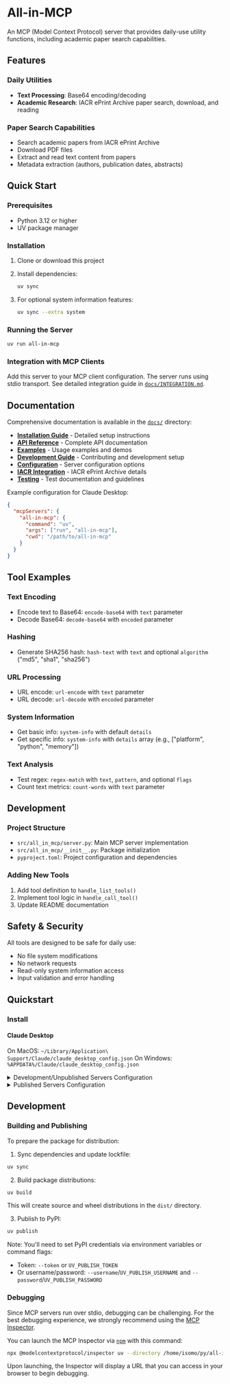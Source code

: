 # All-in-MCP

An MCP (Model Context Protocol) server that provides daily-use utility functions, including academic paper search capabilities.

## Features

### Daily Utilities

- **Text Processing**: Base64 encoding/decoding
- **Academic Research**: IACR ePrint Archive paper search, download, and reading

### Paper Search Capabilities

- Search academic papers from IACR ePrint Archive
- Download PDF files
- Extract and read text content from papers
- Metadata extraction (authors, publication dates, abstracts)

## Quick Start

### Prerequisites

- Python 3.12 or higher
- UV package manager

### Installation

1. Clone or download this project
2. Install dependencies:

   ```bash
   uv sync
   ```

3. For optional system information features:
   ```bash
   uv sync --extra system
   ```

### Running the Server

```bash
uv run all-in-mcp
```

### Integration with MCP Clients

Add this server to your MCP client configuration. The server runs using stdio transport.
See detailed integration guide in [`docs/INTEGRATION.md`](docs/INTEGRATION.md).

## Documentation

Comprehensive documentation is available in the [`docs/`](docs/) directory:

- **[Installation Guide](docs/installation.md)** - Detailed setup instructions
- **[API Reference](docs/api.md)** - Complete API documentation
- **[Examples](docs/examples.md)** - Usage examples and demos
- **[Development Guide](docs/development.md)** - Contributing and development setup
- **[Configuration](docs/configuration.md)** - Server configuration options
- **[IACR Integration](docs/iacr.md)** - IACR ePrint Archive details
- **[Testing](docs/tests.md)** - Test documentation and guidelines

Example configuration for Claude Desktop:

```json
{
  "mcpServers": {
    "all-in-mcp": {
      "command": "uv",
      "args": ["run", "all-in-mcp"],
      "cwd": "/path/to/all-in-mcp"
    }
  }
}
```

## Tool Examples

### Text Encoding

- Encode text to Base64: `encode-base64` with `text` parameter
- Decode Base64: `decode-base64` with `encoded` parameter

### Hashing

- Generate SHA256 hash: `hash-text` with `text` and optional `algorithm` ("md5", "sha1", "sha256")

### URL Processing

- URL encode: `url-encode` with `text` parameter
- URL decode: `url-decode` with `encoded` parameter

### System Information

- Get basic info: `system-info` with default `details`
- Get specific info: `system-info` with `details` array (e.g., ["platform", "python", "memory"])

### Text Analysis

- Test regex: `regex-match` with `text`, `pattern`, and optional `flags`
- Count text metrics: `count-words` with `text` parameter

## Development

### Project Structure

- `src/all_in_mcp/server.py`: Main MCP server implementation
- `src/all_in_mcp/__init__.py`: Package initialization
- `pyproject.toml`: Project configuration and dependencies

### Adding New Tools

1. Add tool definition to `handle_list_tools()`
2. Implement tool logic in `handle_call_tool()`
3. Update README documentation

## Safety & Security

All tools are designed to be safe for daily use:

- No file system modifications
- No network requests
- Read-only system information access
- Input validation and error handling

## Quickstart

### Install

#### Claude Desktop

On MacOS: `~/Library/Application\ Support/Claude/claude_desktop_config.json`
On Windows: `%APPDATA%/Claude/claude_desktop_config.json`

<details>
  <summary>Development/Unpublished Servers Configuration</summary>
  ```
  "mcpServers": {
    "all-in-mcp": {
      "command": "uv",
      "args": [
        "--directory",
        "/home/isomo/py/all-in-mcp",
        "run",
        "all-in-mcp"
      ]
    }
  }
  ```
</details>

<details>
  <summary>Published Servers Configuration</summary>
  ```
  "mcpServers": {
    "all-in-mcp": {
      "command": "uvx",
      "args": [
        "all-in-mcp"
      ]
    }
  }
  ```
</details>

## Development

### Building and Publishing

To prepare the package for distribution:

1. Sync dependencies and update lockfile:

```bash
uv sync
```

2. Build package distributions:

```bash
uv build
```

This will create source and wheel distributions in the `dist/` directory.

3. Publish to PyPI:

```bash
uv publish
```

Note: You'll need to set PyPI credentials via environment variables or command flags:

- Token: `--token` or `UV_PUBLISH_TOKEN`
- Or username/password: `--username`/`UV_PUBLISH_USERNAME` and `--password`/`UV_PUBLISH_PASSWORD`

### Debugging

Since MCP servers run over stdio, debugging can be challenging. For the best debugging
experience, we strongly recommend using the [MCP Inspector](https://github.com/modelcontextprotocol/inspector).

You can launch the MCP Inspector via [`npm`](https://docs.npmjs.com/downloading-and-installing-node-js-and-npm) with this command:

```bash
npx @modelcontextprotocol/inspector uv --directory /home/isomo/py/all-in-mcp run all-in-mcp
```

Upon launching, the Inspector will display a URL that you can access in your browser to begin debugging.
